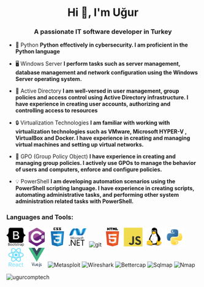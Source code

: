 <h1 align="center">Hi 👋, I'm Uğur</h1>
<h3 align="center">A passionate IT software developer in Turkey</h3>

- 🐍 Python **Python effectively in cybersecurity. I am proficient in the Python language**

- 🖥️ Windows Server **I perform tasks such as server management, database management and network configuration using the Windows Server operating system.**

- 🔑 Active Directory **I am well-versed in user management, group policies and access control using Active Directory infrastructure. I have experience in creating user accounts, authorizing and controlling access to resources**

- 🔒 Virtualization Technologies **I am familiar with working with virtualization technologies such as VMware, Microsoft HYPER-V , VirtualBox and Docker. I have experience in creating and managing virtual machines and setting up virtual networks.**

- 🔧 GPO (Group Policy Object) **I have experience in creating and managing group policies. I actively use GPOs to manage the behavior of users and computers, enforce and configure policies.**

- 💡 PowerShell **I am developing automation scenarios using the PowerShell scripting language. I have experience in creating scripts, automating administrative tasks, and performing other system administration related tasks with PowerShell.**


<h3 align="left">Languages and Tools:</h3>
<p align="left">
  <img src="https://raw.githubusercontent.com/devicons/devicon/master/icons/bootstrap/bootstrap-plain-wordmark.svg" alt="bootstrap" width="50" height="50"/>
  <img src="https://raw.githubusercontent.com/devicons/devicon/master/icons/csharp/csharp-original.svg" alt="csharp" width="50" height="50"/>
  <img src="https://raw.githubusercontent.com/devicons/devicon/master/icons/css3/css3-original-wordmark.svg" alt="css3" width="50" height="50"/>
  <img src="https://raw.githubusercontent.com/devicons/devicon/master/icons/dot-net/dot-net-original-wordmark.svg" alt="dotnet" width="50" height="50"/>
  <img src="https://www.vectorlogo.zone/logos/git-scm/git-scm-icon.svg" alt="git" width="50" height="50"/>
  <img src="https://raw.githubusercontent.com/devicons/devicon/master/icons/html5/html5-original-wordmark.svg" alt="html5" width="50" height="50"/>
  <img src="https://raw.githubusercontent.com/devicons/devicon/master/icons/javascript/javascript-original.svg" alt="javascript" width="50" height="50"/>
  <img src="https://raw.githubusercontent.com/devicons/devicon/master/icons/linux/linux-original.svg" alt="linux" width="50" height="50"/>
  <img src="https://raw.githubusercontent.com/devicons/devicon/master/icons/python/python-original.svg" alt="python" width="50" height="50"/>
  <img src="https://raw.githubusercontent.com/devicons/devicon/master/icons/react/react-original-wordmark.svg" alt="react" width="50" height="50"/>
  <img src="https://raw.githubusercontent.com/devicons/devicon/master/icons/vuejs/vuejs-original-wordmark.svg" alt="vuejs" width="50" height="50"/>
  <img src="https://r.resimlink.com/hNb6U3tGmVLE.png" title="Metasploit" alt="Metasploit" width="50" height="50"/>
  <img src="https://r.resimlink.com/h36Vo9X4H.png" title="Wireshark" alt="Wireshark" width="50" height="50"/>
  <img src="https://r.resimlink.com/Co9MS4ZBT.png" title="Bettercap" alt="Bettercap" width="50" height="50"/>
  <img src="https://r.resimlink.com/ZyQJ5jU3.png" title="Sqlmap" alt="Sqlmap"  width="50" height="50"/>
 <img src="https://r.resimlink.com/A7Z2jwkGPX-0.png" title="Nmap" alt="Nmap" width="50" height="50"/>
</p>  


<p><img align="center" src="https://github-readme-stats.vercel.app/api/top-langs?username=ugurcomptech&show_icons=true&locale=en&layout=compact" alt="ugurcomptech" /></p>
